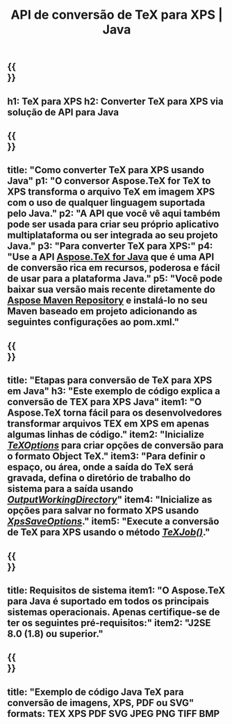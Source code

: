 ﻿---
translation: true
template: /_templates/_conversion-child-java.md
title: API de conversão de TeX para XPS | Java
description: Funcionalidade de conversão de TeX para XPS. Integre esta biblioteca Java local em seu projeto ou use aplicativos multiplataforma para converter TeX em XPS.
keywords: tex para xps api java, integração de tex2xps
url: /java/conversion/tex-to-xps/
family: tex
platformtag: java
feature: conversion
informat: TEX
outformat: XPS
otherformats: BMP PNG JPEG TIFF PDF SVG
---

{{<section banner>}}
---
h1: TeX para XPS
h2: Converter TeX para XPS via solução de API para Java
---

{{<section overview>}}
---
title: "Como converter TeX para XPS usando Java"
p1: "O conversor Aspose.TeX for TeX to XPS transforma o arquivo TeX em imagem XPS com o uso de qualquer linguagem suportada pelo Java."
p2: "A API que você vê aqui também pode ser usada para criar seu próprio aplicativo multiplataforma ou ser integrada ao seu projeto Java."
p3: "Para converter TeX para XPS:"
p4: "Use a API [Aspose.TeX for Java](https://products.aspose.com/tex/java) que é uma API de conversão rica em recursos, poderosa e fácil de usar para a plataforma Java."
p5: "Você pode baixar sua versão mais recente diretamente do [Aspose Maven Repository](https://repository.aspose.com/tex/) e instalá-lo no seu Maven baseado em projeto adicionando as seguintes configurações ao pom.xml."
---

{{<section feature1>}}
---
title: "Etapas para conversão de TeX para XPS em Java"
h3: "Este exemplo de código explica a conversão de TEX para XPS Java"
item1: "O Aspose.TeX torna fácil para os desenvolvedores transformar arquivos TEX em XPS em apenas algumas linhas de código."
item2: "Inicialize [*TeXOptions*](https://reference.aspose.com/tex/java/com.aspose.tex/TeXOptions) para criar opções de conversão para o formato Object TeX."
item3: "Para definir o espaço, ou área, onde a saída do TeX será gravada, defina o diretório de trabalho do sistema para a saída usando [*OutputWorkingDirectory*](https://reference.aspose.com/tex/java/com.aspose.tex/TeXOptions#getOutputWorkingDirectory--)"
item4: "Inicialize as opções para salvar no formato XPS usando [*XpsSaveOptions*](https://reference.aspose.com/tex/java/com.aspose.tex.rendering/XpsSaveOptions)."
item5: "Execute a conversão de TeX para XPS usando o método [*TeXJob()*](https://reference.aspose.com/tex/java/com.aspose.tex/TeXJob)."
---

{{<section feature2>}}
---
title: Requisitos de sistema
item1: "O Aspose.TeX para Java é suportado em todos os principais sistemas operacionais. Apenas certifique-se de ter os seguintes pré-requisitos:"
item2: "J2SE 8.0 (1.8) ou superior."
---

{{<section widget>}}
---
title: "Exemplo de código Java TeX para conversão de imagens, XPS, PDF ou SVG"
formats: TEX XPS PDF SVG JPEG PNG TIFF BMP
---